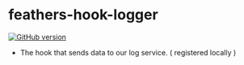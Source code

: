 # feathers-hook-logger
[![GitHub version](https://badge.fury.io/gh/oizpans%2Ffeathers-hook-logger.png)](https://badge.fury.io/gh/oizpans%2Ffeathers-hook-logger)
- The hook that sends data to our log service. ( registered locally )
